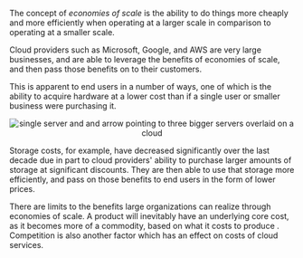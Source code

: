 
The concept of *economies of scale* is the ability to do things more cheaply and more efficiently when operating at a larger scale in comparison to operating at a smaller scale.

Cloud providers such as Microsoft, Google, and AWS are very large businesses, and are able to leverage the benefits of economies of scale, and then pass those benefits on to their customers.

This is apparent to end users in a number of ways, one of which is the ability to acquire hardware at a lower cost than if a single user or smaller business were purchasing it.

<p style="text-align:center;"><img src="../Linked_Image_Files/economiesofscale1.png" alt="single server and and arrow pointing to three bigger servers overlaid on a cloud"></p>

Storage costs, for example, have decreased significantly over the last decade due in part to cloud providers' ability to purchase larger amounts of storage at significant discounts. They are then able to use that storage more efficiently, and pass on those benefits to end users in the form of lower prices.

There are limits to the benefits large organizations can realize through economies of scale. A product will inevitably have an underlying core cost, as it becomes more of a commodity, based on what it costs to produce . Competition is also another factor which has an effect on costs of cloud services.
